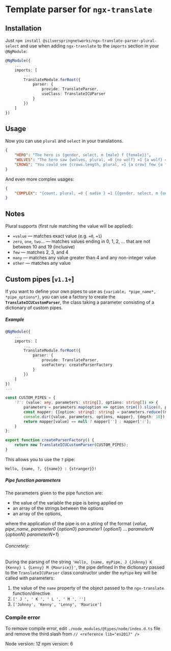 # Template parser for `ngx-translate`

## Installation
Just `npm install @silverspringnetworks/ngx-translate-parser-plural-select` and use when
adding `ngx-translate` to the `imports` section in your `@NgModule`:

```typescript
@NgModule({
    ...
    imports: [
    	...
        TranslateModule.forRoot({
            parser: {
            	provide: TranslateParser,
            	useClass: TranslateICUParser
            }
        })
    ]
})
```

## Usage
Now you can use `plural` and `select` in your translations.

```json
{
    "HERO": "The hero is {gender, select, m {male} f {female}}",
    "WOLVES": "The hero saw {wolves, plural, =0 {no wolf} =1 {a wolf} =2 {two wolves} other {a pack of wolves}}",
    "CROWS": "You could see {crows.length, plural, =1 {a crow} few {a few crows} many {a murder of crows}}"
}
```

And even more complex usages:
```json
{
    "COMPLEX": "{count, plural, =0 { nadie } =1 {{gender, select, m {un hombre} f {una mujer}}} other {{{heroes.length}} {gender, select, m {hombres} f {mujeres}}}}"
}
```

## Notes
Plural supports (first rule matching the value will be applied):
* `=value` &mdash; matches exact value (e.g. `=0`, `=1`)
* `zero`, `one`, `two`... &mdash; matches values ending in 0, 1, 2, ... that are not between 10 and 19 (inclusive)
* `few` &mdash; matches 2, 3, and 4
* `many` &mdash; matches any value greater than 4 and any non-integer value
* `other` &mdash; matches any value

## Custom pipes [`v1.1+`]
If you want to define your own pipes to use as `{variable, *pipe_name*, *pipe_options*}`, you can use a factory to
create the **`TranslateICUCustomParser`**, the class taking a parameter consisting of a dictionary of custom pipes.

##### Example
```typescript
@NgModule({
    ...
    imports: [
    	...
        TranslateModule.forRoot({
            parser: {
            	provide: TranslateParser,
            	useFactory: createParserFactory
            }
        })
    ]
})
...

const CUSTOM_PIPES = {
    '?': (value: any, parameters: string[], options: string[]) => {
        parameters = parameters.map(option => option.trim()).slice(0, parameters.length - 1);
        const mapper: {[option: string]: string} = parameters.reduce((map, parameter, index) => ({...map, [parameter.trim()]: options[index]}), {});
        console.dir({value, parameters, options, mapper}, {depth: 10});
        return mapper[value] == null ? mapper[''] : mapper[':'];
    }
};

export function createParserFactory() {
	return new TranslateICUCustomParser(CUSTOM_PIPES);
}
```

This allows you to use the `?` pipe:

`Hello, {name, ?, {{name}} : {stranger}}!`

##### Pipe function parameters

The parameters given to the pipe function are:
* the value of the variable the pipe is being applied on
* an array of the strings between the options
* an array of the options,

where the application of the pipe is on a string of the format
{*value*, *pipe_name*, *parameter0* {*option0*} *parameter1* {*option1*} ... *parameterN* {*optionN*} *parameterN+1*}

###### Concretely:
During the parsing of the string `'Hello, {name, myPipe, J {Johnny} K {Kenny} L {Lenny} M {Maurice}}'`,
the pipe defined in the dictionary passed to the `TranslateICUParser` class constructor under the `myPipe` key
will be called with parameters:
1. the value of the `name` property of the object passed to the `ngx-translate` function/directive
2. `[' J ', ' K ', ' L ', ' M ', '']`
3. `['Johnny', 'Kenny', 'Lenny', 'Maurice']`

### Compile error
To remove compile error, edit `./node_modules/@types/node/index.d.ts` file and remove the third slash from
`// <reference lib="es2017" />`

Node version: 12
npm version: 6
